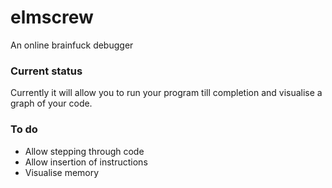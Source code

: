 # elmscrew
An online brainfuck debugger

### Current status
Currently it will allow you to run your program till completion and visualise a graph of your code.

### To do
- Allow stepping through code
- Allow insertion of instructions
- Visualise memory
